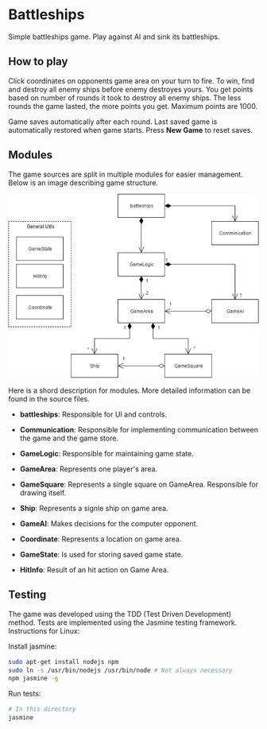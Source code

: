 # Battleships

Simple battleships game. Play against AI and sink its battleships.

## How to play

Click coordinates on opponents game area on your turn to fire.
To win, find and destroy all enemy ships before enemy destroyes yours.
You get points based on number of rounds it took to destroy all enemy ships.
The less rounds the game lasted, the more points you get. Maximum points are 1000.

Game saves automatically after each round.
Last saved game is automatically restored when game starts. Press **New Game** to reset saves.

## Modules

The game sources are split in multiple modules for easier management.
Below is an image describing game structure.

![Battleships modules](https://github.com/PerttuP/wsd-2017_battleships/blob/master/modules.png)

Here is a shord description for modules. More detailed information can be found in the source files.

- **battleships**: Responsible for UI and controls.

- **Communication**: Responsible for implementing communication between the game and the game store.

- **GameLogic**: Responsible for maintaining game state.

- **GameArea**: Represents one player's area.

- **GameSquare**: Represents a single square on GameArea. Responsible for drawing itself.

- **Ship**: Represents a signle ship on game area.

- **GameAI**: Makes decisions for the computer opponent.

- **Coordinate**: Represents a location on game area.

- **GameState**: Is used for storing saved game state.

- **HitInfo**: Result of an hit action on Game Area.

## Testing

The game was developed using the TDD (Test Driven Development) method. Tests are implemented using
the Jasmine testing framework. Instructions for Linux:

Install jasmine:
```sh
sudo apt-get install nodejs npm
sudo ln -s /usr/bin/nodejs /usr/bin/node # Not always necessary
npm jasmine -g
```

Run tests: 
```sh
# In this directory
jasmine
```
